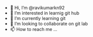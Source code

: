 - 👋 Hi, I’m @ravikumarkn92
- 👀 I’m interested in learnig git hub
- 🌱 I’m currently learning git
- 💞️ I’m looking to collaborate on git lab
- 📫 How to reach me ...

<!---
ravikumarkn92/ravikumarkn92 is a ✨ special ✨ repository because its `README.md` (this file) appears on your GitHub profile.
You can click the Preview link to take a look at your changes.
--->
